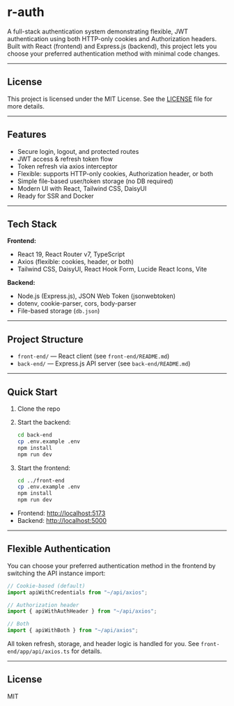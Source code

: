 # r-auth

A full-stack authentication system demonstrating flexible, JWT authentication using both HTTP-only cookies and Authorization headers. Built with React (frontend) and Express.js (backend), this project lets you choose your preferred authentication method with minimal code changes.

---

## License

This project is licensed under the MIT License. See the [LICENSE](./LICENSE) file for more details.

---

## Features

- Secure login, logout, and protected routes
- JWT access & refresh token flow
- Token refresh via axios interceptor
- Flexible: supports HTTP-only cookies, Authorization header, or both
- Simple file-based user/token storage (no DB required)
- Modern UI with React, Tailwind CSS, DaisyUI
- Ready for SSR and Docker

---

## Tech Stack

**Frontend:**

- React 19, React Router v7, TypeScript
- Axios (flexible: cookies, header, or both)
- Tailwind CSS, DaisyUI, React Hook Form, Lucide React Icons, Vite

**Backend:**

- Node.js (Express.js), JSON Web Token (jsonwebtoken)
- dotenv, cookie-parser, cors, body-parser
- File-based storage (`db.json`)

---

## Project Structure

- `front-end/` — React client (see `front-end/README.md`)
- `back-end/` — Express.js API server (see `back-end/README.md`)

---

## Quick Start

1. Clone the repo
2. Start the backend:

   ```bash
   cd back-end
   cp .env.example .env
   npm install
   npm run dev
   ```

3. Start the frontend:

   ```bash
   cd ../front-end
   cp .env.example .env
   npm install
   npm run dev
   ```

- Frontend: <http://localhost:5173>
- Backend: <http://localhost:5000>

---

## Flexible Authentication

You can choose your preferred authentication method in the frontend by switching the API instance import:

```typescript
// Cookie-based (default)
import apiWithCredentials from "~/api/axios";

// Authorization header
import { apiWithAuthHeader } from "~/api/axios";

// Both
import { apiWithBoth } from "~/api/axios";
```

All token refresh, storage, and header logic is handled for you. See `front-end/app/api/axios.ts` for details.

---

## License

MIT
